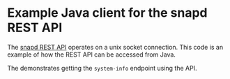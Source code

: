 # Example Java client for the snapd REST API

The [snapd REST API](https://docs.ubuntu.com/core/en/reference/rest) operates
on a unix socket connection. This code is an example of how the REST API can
be accessed from Java.

The demonstrates getting the `system-info` endpoint using the API.
